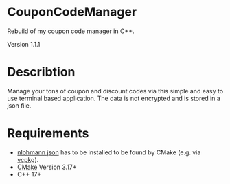 # CouponCodeManager

Rebuild of my coupon code manager in C++.

Version 1.1.1


# Describtion

Manage your tons of coupon and discount codes via this simple and easy to use terminal based application.
The data is not encrypted and is stored in a json file.


# Requirements

- [nlohmann json](https://github.com/nlohmann/json) has to be installed to be found by CMake (e.g. via [vcpkg](https://vcpkg.io/en/)).
- [CMake](https://cmake.org/) Version 3.17+
- C++ 17+
